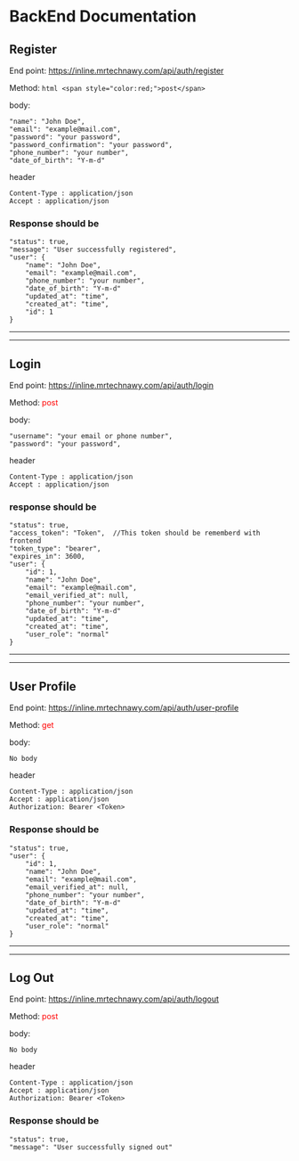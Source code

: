 # BackEnd Documentation

## Register

End point: https://inline.mrtechnawy.com/api/auth/register

Method: ```html <span style="color:red;">post</span> ```

body: 

    "name": "John Doe",
    "email": "example@mail.com",
    "password": "your password",
    "password_confirmation": "your password",
    "phone_number": "your number",
    "date_of_birth": "Y-m-d"


header

    Content-Type : application/json
    Accept : application/json


### Response should be

    "status": true,
    "message": "User successfully registered",
    "user": {
        "name": "John Doe",
        "email": "example@mail.com",
        "phone_number": "your number",
        "date_of_birth": "Y-m-d"
        "updated_at": "time",
        "created_at": "time",
        "id": 1
    }

------------------------------------------------
------------------------------------------------

## Login

End point: https://inline.mrtechnawy.com/api/auth/login

Method: <span style="color:red;">post</span>

body:

    "username": "your email or phone number",
    "password": "your password",


header

    Content-Type : application/json
    Accept : application/json


### response should be

    "status": true,
    "access_token": "Token",  //This token should be rememberd with frontend
    "token_type": "bearer",
    "expires_in": 3600,
    "user": {
        "id": 1,
        "name": "John Doe",
        "email": "example@mail.com",
        "email_verified_at": null,
        "phone_number": "your number",
        "date_of_birth": "Y-m-d"
        "updated_at": "time",
        "created_at": "time",
        "user_role": "normal"
    }

------------------------------------------------
------------------------------------------------

## User Profile

End point: https://inline.mrtechnawy.com/api/auth/user-profile

Method: <span style="color:red;">get</span>

body: 

    No body


header

    Content-Type : application/json
    Accept : application/json
    Authorization: Bearer <Token>

### Response should be

    "status": true,
    "user": {
        "id": 1,
        "name": "John Doe",
        "email": "example@mail.com",
        "email_verified_at": null,
        "phone_number": "your number",
        "date_of_birth": "Y-m-d"
        "updated_at": "time",
        "created_at": "time",
        "user_role": "normal"
    }

------------------------------------------------
------------------------------------------------

## Log Out

End point: https://inline.mrtechnawy.com/api/auth/logout

Method: <span style="color:red;">post</span>

body:

    No body

header

    Content-Type : application/json
    Accept : application/json
    Authorization: Bearer <Token>

### Response should be

    "status": true,
    "message": "User successfully signed out"
